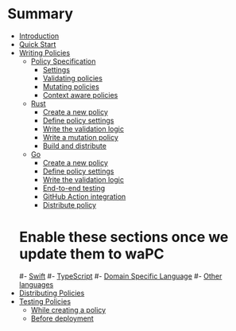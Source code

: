 # Summary

- [Introduction](./introduction.md)
- [Quick Start](./quick-start.md)
- [Writing Policies](./writing-policies/index.md)
  - [Policy Specification](./writing-policies/spec/01-intro.md)
    - [Settings](./writing-policies/spec/02-settings.md)
    - [Validating policies](./writing-policies/spec/03-validating-policies.md)
    - [Mutating policies](./writing-policies/spec/04-mutating-policies.md)
    - [Context aware policies](./writing-policies/spec/05-context-aware-policies.md)
  - [Rust](./writing-policies/rust/01-intro.md)
    - [Create a new policy](./writing-policies/rust/02-create-policy.md)
    - [Define policy settings](./writing-policies/rust/03-define-policy-settings.md)
    - [Write the validation logic](./writing-policies/rust/04-write-validation-logic.md)
    - [Write a mutation policy](./writing-policies/rust/05-mutation-policy.md)
    - [Build and distribute](./writing-policies/rust/06-build-and-distribute.md)
  - [Go](./writing-policies/go/01-intro.md)
    - [Create a new policy](./writing-policies/go/02-scaffold.md)
    - [Define policy settings](./writing-policies/go/03-policy-settings.md)
    - [Write the validation logic](./writing-policies/go/04-validation.md)
    - [End-to-end testing](./writing-policies/go/05-e2e-tests.md)
    - [GitHub Action integration](./writing-policies/go/06-automate.md)
    - [Distribute policy](./writing-policies/go/07-distribute.md)
  # Enable these sections once we update them to waPC
  #- [Swift](./writing-policies/swift.md)
  #- [TypeScript](./writing-policies/typescript.md)
  #- [Domain Specific Language](./writing-policies/dsl.md)
  #- [Other languages](./writing-policies/other-languages.md)
- [Distributing Policies](./distributing-policies.md)
- [Testing Policies](./testing-policies/01-intro.md)
  - [While creating a policy](./testing-policies/02-policy-authors.md)
  - [Before deployment](./testing-policies/03-cluster-operators.md)
